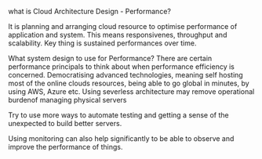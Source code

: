 what is Cloud Architecture Design - Performance?

It is planning and arranging cloud resource to optimise performance of application and system. This means responsivenes, throughput and scalability. Key thing is sustained performances over time.

What system design to use for Performance?
There are certain performance principals to think about when performance efficiency is concerned. Democratising advanced technologies, meaning self hosting most of the online clouds resources, being able to go global in minutes, by using AWS, Azure etc. Using severless architecture may remove operational burdenof managing physical servers

Try to use more ways to automate testing and getting a sense of the unexpected to build better servers.

Using monitoring can also help significantly to be able to observe and improve the performance of things. 